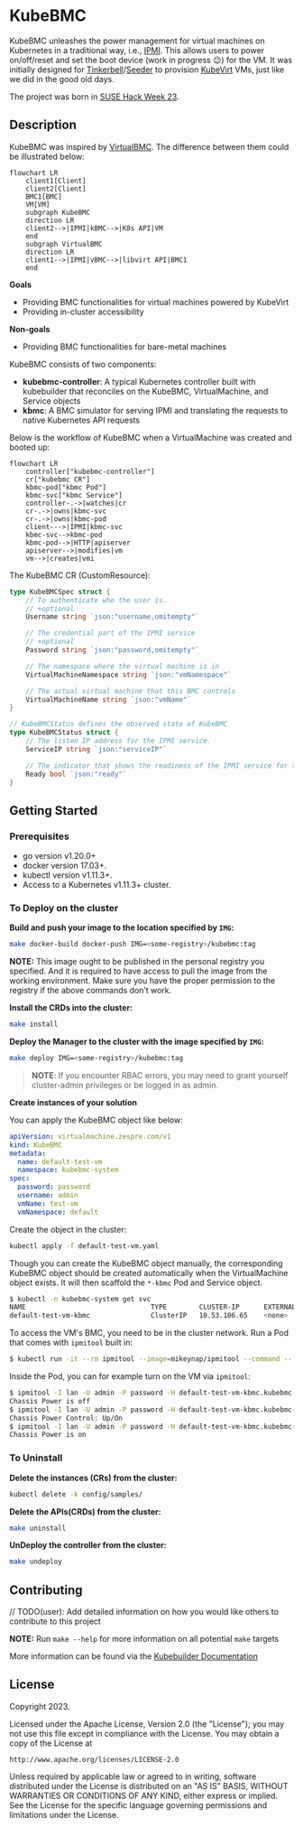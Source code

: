 # KubeBMC

KubeBMC unleashes the power management for virtual machines on Kubernetes in a traditional way, i.e., [IPMI](https://www.intel.com.tw/content/www/tw/zh/products/docs/servers/ipmi/ipmi-second-gen-interface-spec-v2-rev1-1.html). This allows users to power on/off/reset and set the boot device (work in progress :wink:) for the VM. It was initially designed for [Tinkerbell](https://github.com/tinkerbell/tink)/[Seeder](https://github.com/harvester/seeder) to provision [KubeVirt](https://github.com/kubevirt/kubevirt) VMs, just like we did in the good old days.

The project was born in [SUSE Hack Week 23](https://hackweek.opensuse.org/).

## Description

KubeBMC was inspired by [VirtualBMC](https://opendev.org/openstack/virtualbmc). The difference between them could be illustrated below:

```mermaid
flowchart LR
    client1[Client]
    client2[Client]
    BMC1[BMC]
    VM[VM]
    subgraph KubeBMC
    direction LR
    client2-->|IPMI|kBMC-->|K8s API|VM
    end
    subgraph VirtualBMC
    direction LR
    client1-->|IPMI|vBMC-->|libvirt API|BMC1
    end
```

**Goals**

- Providing BMC functionalities for virtual machines powered by KubeVirt
- Providing in-cluster accessibility

**Non-goals**

- Providing BMC functionalities for bare-metal machines

KubeBMC consists of two components:

- **kubebmc-controller**: A typical Kubernetes controller built with kubebuilder that reconciles on the KubeBMC, VirtualMachine, and Service objects
- **kbmc**: A BMC simulator for serving IPMI and translating the requests to native Kubernetes API requests

Below is the workflow of KubeBMC when a VirtualMachine was created and booted up:

```mermaid
flowchart LR
    controller["kubebmc-controller"]
    cr["kubebmc CR"]
    kbmc-pod["kbmc Pod"]
    kbmc-svc["kbmc Service"]
    controller-.->|watches|cr
    cr-.->|owns|kbmc-svc
    cr-.->|owns|kbmc-pod
    client--->|IPMI|kbmc-svc
    kbmc-svc-->kbmc-pod
    kbmc-pod-->|HTTP|apiserver
    apiserver-->|modifies|vm
    vm-->|creates|vmi
```

The KubeBMC CR (CustomResource):

```go
type KubeBMCSpec struct {
	// To authenticate who the user is.
	// +optional
	Username string `json:"username,omitempty"`

	// The credential part of the IPMI service
	// +optional
	Password string `json:"password,omitempty"`

	// The namespace where the virtual machine is in
	VirtualMachineNamespace string `json:"vmNamespace"`

	// The actual virtual machine that this BMC controls
	VirtualMachineName string `json:"vmName"`
}

// KubeBMCStatus defines the observed state of KubeBMC
type KubeBMCStatus struct {
	// The listen IP address for the IPMI service.
	ServiceIP string `json:"serviceIP"`

	// The indicator that shows the readiness of the IPMI service for the virtual machine
	Ready bool `json:"ready"`
}
```

## Getting Started

### Prerequisites

- go version v1.20.0+
- docker version 17.03+.
- kubectl version v1.11.3+.
- Access to a Kubernetes v1.11.3+ cluster.

### To Deploy on the cluster

**Build and push your image to the location specified by `IMG`:**

```sh
make docker-build docker-push IMG=<some-registry>/kubebmc:tag
```

**NOTE:** This image ought to be published in the personal registry you specified. 
And it is required to have access to pull the image from the working environment. 
Make sure you have the proper permission to the registry if the above commands don’t work.

**Install the CRDs into the cluster:**

```sh
make install
```

**Deploy the Manager to the cluster with the image specified by `IMG`:**

```sh
make deploy IMG=<some-registry>/kubebmc:tag
```

> **NOTE**: If you encounter RBAC errors, you may need to grant yourself cluster-admin privileges or be logged in as admin.

**Create instances of your solution**

You can apply the KubeBMC object like below:

```yaml
apiVersion: virtualmachine.zespre.com/v1
kind: KubeBMC
metadata:
  name: default-test-vm
  namespace: kubebmc-system
spec:
  password: password
  username: admin
  vmName: test-vm
  vmNamespace: default
```

Create the object in the cluster:

```sh
kubectl apply -f default-test-vm.yaml
```

Though you can create the KubeBMC object manually, the corresponding KubeBMC object should be created automatically when the VirtualMachine object exists. It will then scaffold the `*-kbmc` Pod and Service object.

```sh
$ kubectl -n kubebmc-system get svc
NAME                               TYPE        CLUSTER-IP      EXTERNAL-IP   PORT(S)   AGE
default-test-vm-kbmc               ClusterIP   10.53.106.65    <none>        623/UDP   3h13m
```

To access the VM's BMC, you need to be in the cluster network. Run a Pod that comes with `ipmitool` built in:

```sh
$ kubectl run -it --rm ipmitool --image=mikeynap/ipmitool --command -- /bin/sh
```

Inside the Pod, you can for example turn on the VM via `ipmitool`:

```sh
$ ipmitool -I lan -U admin -P password -H default-test-vm-kbmc.kubebmc-system.svc.cluster.local power status
Chassis Power is off
$ ipmitool -I lan -U admin -P password -H default-test-vm-kbmc.kubebmc-system.svc.cluster.local power on
Chassis Power Control: Up/On
$ ipmitool -I lan -U admin -P password -H default-test-vm-kbmc.kubebmc-system.svc.cluster.local power status
Chassis Power is on
```

### To Uninstall

**Delete the instances (CRs) from the cluster:**

```sh
kubectl delete -k config/samples/
```

**Delete the APIs(CRDs) from the cluster:**

```sh
make uninstall
```

**UnDeploy the controller from the cluster:**

```sh
make undeploy
```

## Contributing

// TODO(user): Add detailed information on how you would like others to contribute to this project

**NOTE:** Run `make --help` for more information on all potential `make` targets

More information can be found via the [Kubebuilder Documentation](https://book.kubebuilder.io/introduction.html)

## License

Copyright 2023.

Licensed under the Apache License, Version 2.0 (the "License");
you may not use this file except in compliance with the License.
You may obtain a copy of the License at

    http://www.apache.org/licenses/LICENSE-2.0

Unless required by applicable law or agreed to in writing, software
distributed under the License is distributed on an "AS IS" BASIS,
WITHOUT WARRANTIES OR CONDITIONS OF ANY KIND, either express or implied.
See the License for the specific language governing permissions and
limitations under the License.


